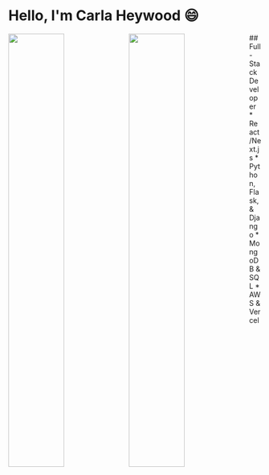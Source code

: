 # Hello, I'm Carla Heywood 😄
<span>
<img align="left" width="47%" src="https://github-readme-stats.vercel.app/api?username=CarlaHeywood&show_icons=true&theme=graywhite&hide=contribs&rank_icon=github&hide_rank=true" />
<img align="left" width="47%" src="https://github-readme-stats.vercel.app/api/top-langs/?username=CarlaHeywood&layout=compact" />
</span>

<span width="100%">
## Full-Stack Developer 
  * React/Next.js
  * Python, Flask, & Django
  * MongoDB & SQL
  * AWS & Vercel
</span>
